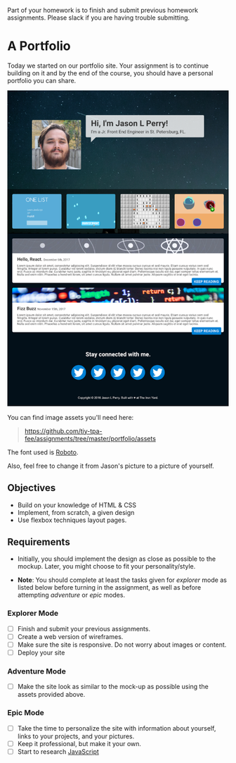 Part of your homework is to finish and submit previous homework assignments.  Please slack if you are having trouble submitting.

# A Portfolio

Today we started on our portfolio site.  Your assignment is to continue building on it and by the end of the course, you should have a personal portfolio you can share.

![Mockup](https://raw.githubusercontent.com/tiy-tpa-fee/assignments/master/portfolio/mockup.png)

You can find image assets you'll need here:

> https://github.com/tiy-tpa-fee/assignments/tree/master/portfolio/assets

The font used is [Roboto](https://fonts.google.com/specimen/Roboto).

Also, feel free to change it from Jason's picture to a picture of yourself.

## Objectives

- Build on your knowledge of HTML & CSS
- Implement, from scratch, a given design
- Use flexbox techniques layout pages.

## Requirements

- Initially, you should implement the design as close as possible to the mockup. Later, you might choose to fit your personality/style.

- **Note**: You should complete at least the tasks given for _explorer_ mode as listed below before turning in the assignment, as well as before attempting _adventure_ or _epic_ modes.

### Explorer Mode

- [ ] Finish and submit your previous assignments.
- [ ] Create a web version of wireframes. 
- [ ] Make sure the site is responsive.  Do not worry about images or content.
- [ ] Deploy your site

### Adventure Mode

- [ ] Make the site look as similar to the mock-up as possible using the assets provided above.

### Epic Mode

- [ ] Take the time to personalize the site with information about yourself, links to your projects, and your pictures.
- [ ] Keep it professional, but make it your own.
- [ ] Start to research [JavaScript](https://developer.mozilla.org/en-US/docs/Web/JavaScript)
